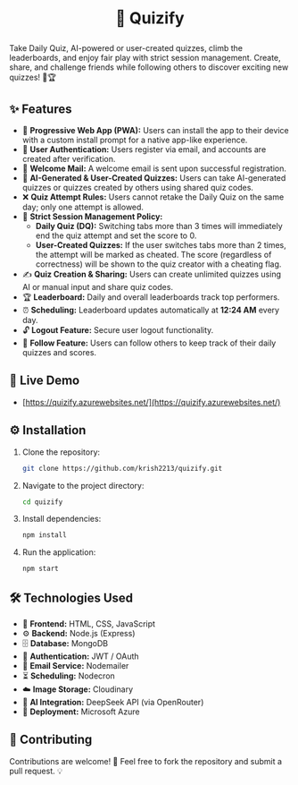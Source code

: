 <h1><p align="center">🎯 Quizify</p></h1>

Take Daily Quiz, AI-powered or user-created quizzes, climb the leaderboards, and enjoy fair play with strict session management. Create, share, and challenge friends while following others to discover exciting new quizzes! 🎯🏆

## ✨ Features
- 📲 **Progressive Web App (PWA):** Users can install the app to their device with a custom install prompt for a native app-like experience.
- 🔐 **User Authentication:** Users register via email, and accounts are created after verification.
- 📩 **Welcome Mail:** A welcome email is sent upon successful registration.
- 🧠 **AI-Generated & User-Created Quizzes:** Users can take AI-generated quizzes or quizzes created by others using shared quiz codes.
- ❌ **Quiz Attempt Rules:** Users cannot retake the Daily Quiz on the same day; only one attempt is allowed.
- 🔄 **Strict Session Management Policy:**
  - **Daily Quiz (DQ):** Switching tabs more than 3 times will immediately end the quiz attempt and set the score to 0.
  - **User-Created Quizzes:** If the user switches tabs more than 2 times, the attempt will be marked as cheated. The score (regardless of correctness) will be shown to the quiz creator with a cheating flag.
- ✍️ **Quiz Creation & Sharing:** Users can create unlimited quizzes using AI or manual input and share quiz codes.
- 🏆 **Leaderboard:** Daily and overall leaderboards track top performers.
- ⏰ **Scheduling:** Leaderboard updates automatically at **12:24 AM** every day.
- 🔓 **Logout Feature:** Secure user logout functionality.
- 👥 **Follow Feature:** Users can follow others to keep track of their daily quizzes and scores.

## 🚀 Live Demo
- [https://quizify.azurewebsites.net/](https://quizify.azurewebsites.net/)


## ⚙️ Installation

1. Clone the repository:
   ```sh
   git clone https://github.com/krish2213/quizify.git
   ```
2. Navigate to the project directory:
   ```sh
   cd quizify
   ```
3. Install dependencies:
   ```sh
   npm install 
   ```
4. Run the application:
   ```sh
   npm start 
   ```

## 🛠 Technologies Used
- 🎨 **Frontend:** HTML, CSS, JavaScript
- ⚙️ **Backend:** Node.js (Express)
- 🗄 **Database:** MongoDB
- 🔑 **Authentication:** JWT / OAuth
- 📧 **Email Service:** Nodemailer
- ⏳ **Scheduling:** Nodecron
- ☁️ **Image Storage:** Cloudinary
- 🧠 **AI Integration:** DeepSeek API (via OpenRouter)
- 🚀 **Deployment:** Microsoft Azure

## 🤝 Contributing
Contributions are welcome! 
🎉 Feel free to fork the repository and submit a pull request. 💡